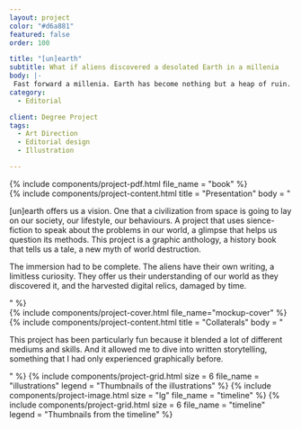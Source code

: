 ```yaml
---
layout: project
color: "#d6a881"
featured: false
order: 100

title: "[un]earth"
subtitle: What if aliens discovered a desolated Earth in a millenia
body: |-
 Fast forward a millenia. Earth has become nothing but a heap of ruin. A world forgotten in time and space… Almost. Coming from the outer limits of the cosmos, a race discovers our planet. Seeing it desolate, with no explanation why, they start to dig the surface, excavating the past.
category:
  - Editorial

client: Degree Project
tags:
  - Art Direction
  - Editorial design
  - Illustration

---
```


<div class="section">
  <div class="section__container">
    {% include components/project-pdf.html 
      file_name = "book"
    %}
  </div>
</div>

<div class="section">
  <div class="section__container">
    {% include components/project-content.html
      title = "Presentation"
      body = "
        <p>[un]earth offers us a vision. One that a civilization from space is going to lay on our society, our lifestyle, our behaviours. A project that uses sience-fiction to speak about the problems in our world, a glimpse that helps us question its methods. This project is a graphic anthology, a history book that tells us a tale, a new myth of world destruction.</p>
        <p>The immersion had to be complete. The aliens have their own writing, a limitless curiosity. They offer us their understanding of our world as they discovered it, and the harvested digital relics, damaged by time.</p>
      "
    %}
  </div>
</div>

<div class="section section--fullWidth">
  <div class="section__container">
    {% include components/project-cover.html file_name="mockup-cover" %}
  </div>
</div>

<div class="section">
  <div class="section__container">
    {% include components/project-content.html
      title = "Collaterals"
      body = "
        <p>This project has been particularly fun because it blended a lot of different mediums and skills. And it allowed me to dive into written storytelling, something that I had only experienced graphically before.</p>
      "
    %}
    {% include components/project-grid.html
      size = 6
      file_name = "illustrations"
      legend = "Thumbnails of the illustrations"
    %}
    {% include components/project-image.html 
      size = "lg"
      file_name = "timeline"
    %}
    {% include components/project-grid.html
      size = 6
      file_name = "timeline"
      legend = "Thumbnails from the timeline"
    %}
  </div>
</div>
